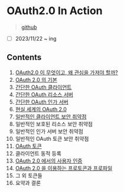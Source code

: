 # OAuth2.0 In Action

> [github](https://github.com/oauthinaction/oauth-in-action-code)

- [ ] 2023/11/22 ~ ing

## Contents

1. [OAuth2.0 이 무엇이고, 왜 관심을 가져야 할까?](./chapter01.md)
2. [OAuth 2.0 의 기본](./chapter02.md)
3. [간단한 OAuth 클라이언트](./chapter03.md)
4. [간단한 OAuth 리소스 서버](./chapter04.md)
5. [간단한 OAuth 인가 서버](./chapter05.md)
6. [현실 세계의 OAuth 2.0](./chapter06.md)
7. [일반적인 클라이언트 보안 취약점](./chapter07.md)
8. 일반적인 보호된 리소스 보안 취약점
9. 일반적인 인가 서버 보안 취약점
10. 일반적인 OAuth 토큰 보안 취약점
11. [OAuth 토큰](./chapter11.md)
12. 클라이언트 동적 등록
13. [OAuth 2.0 에서의 사용자 인증](./chapter13.md)
14. [OAuth 2.0 을 이용하는 프로토콘과 프로파일](./chapter14.md)
15. 그 외 토큰들
16. 요약과 결론
